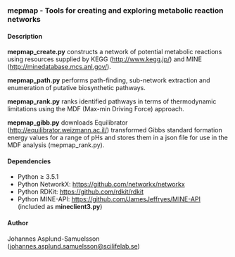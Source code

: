 ### mepmap - Tools for creating and exploring metabolic reaction networks

#### Description
**mepmap_create.py** constructs a network of potential metabolic reactions using
resources supplied by KEGG (http://www.kegg.jp/) and MINE
(http://minedatabase.mcs.anl.gov/).

**mepmap_path.py** performs path-finding, sub-network extraction and enumeration
of putative biosynthetic pathways.

**mepmap_rank.py** ranks identified pathways in terms of thermodynamic
limitations using the MDF (Max-min Driving Force) approach.

**mepmap_gibb.py** downloads Equilibrator (http://equilibrator.weizmann.ac.il/)
transformed Gibbs standard formation energy values for a range of pHs and stores
them in a json file for use in the MDF analysis (mepmap_rank.py).

#### Dependencies
- Python ≥ 3.5.1
- Python NetworkX: https://github.com/networkx/networkx
- Python RDKit: https://github.com/rdkit/rdkit
- Python MINE-API: https://github.com/JamesJeffryes/MINE-API (included as **mineclient3.py**)

#### Author
Johannes Asplund-Samuelsson (<johannes.asplund.samuelsson@scilifelab.se>)
